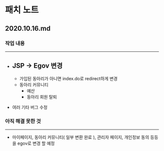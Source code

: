 # 패치 노트
## 2020.10.16.md
###  작업 내용
---
  
- JSP -> Egov 변경
  -
  
  - 가입된 동아리가 아니면 index.do로 redirect하게 변경
  - 동아리 커뮤니티  
      - 예산
      - 동아리 회원 탈퇴
       
  
 - 여러 기타 버그 수정
     
### 아직 해결 못한 것
---


-  마이페이지, 동아리 커뮤니티( 일부 변환 완료 ), 관리자 페이지, 개인정보 동의 등등을 egov로 변경 할 예정


